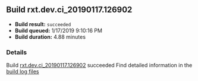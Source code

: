 ## Build rxt.dev.ci_20190117.126902
- **Build result:** `succeeded`
- **Build queued:** 1/17/2019 9:10:16 PM
- **Build duration:** 4.88 minutes
### Details
Build [rxt.dev.ci_20190117.126902](https://winappstudio.visualstudio.com/web/build.aspx?pcguid=a4ef43be-68ce-4195-a619-079b4d9834c2&builduri=vstfs%3a%2f%2f%2fBuild%2fBuild%2f26902) succeeded
Find detailed information in the [build log files](https://uwpctdiags.blob.core.windows.net/buildlogs/rxt.dev.ci_20190117.126902_logs.zip)

